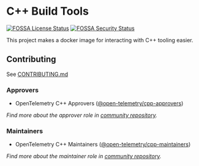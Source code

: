 # C++ Build Tools

[![FOSSA License Status](https://app.fossa.com/api/projects/custom%2B162%2Fgithub.com%2Fopen-telemetry%2Fcpp-build-tools.svg?type=shield&issueType=license)](https://app.fossa.com/projects/custom%2B162%2Fgithub.com%2Fopen-telemetry%2Fcpp-build-tools?ref=badge_shield&issueType=license)
[![FOSSA Security Status](https://app.fossa.com/api/projects/custom%2B162%2Fgithub.com%2Fopen-telemetry%2Fcpp-build-tools.svg?type=shield&issueType=security)](https://app.fossa.com/projects/custom%2B162%2Fgithub.com%2Fopen-telemetry%2Fcpp-build-tools?ref=badge_shield&issueType=security)

This project makes a docker image for interacting with C++ tooling easier.

## Contributing

See [CONTRIBUTING.md](CONTRIBUTING.md)

### Approvers

- OpenTelemetry C++ Approvers ([@open-telemetry/cpp-approvers](https://github.com/orgs/open-telemetry/teams/cpp-approvers))

_Find more about the approver role in [community repository](https://github.com/open-telemetry/community/blob/master/community-membership.md#approver)._

### Maintainers

- OpenTelemetry C++ Maintainers ([@open-telemetry/cpp-maintainers](https://github.com/orgs/open-telemetry/teams/cpp-maintainers))

_Find more about the maintainer role in [community repository](https://github.com/open-telemetry/community/blob/master/community-membership.md#maintainer)._
